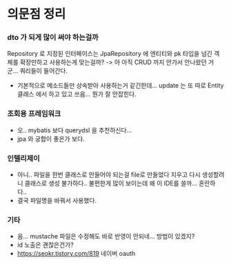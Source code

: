 # 의문점 정리 

### dto 가 되게 많이 써야 하는걸까
Repository 로 지정된 인터페이스는 JpaRepository 에 엔티티와 pk 타입을 넘긴 객체를 확장만하고 사용하는게 맞는걸까? -> 아 아직 CRUD 까지 안가서 안나왔던 거군... 쿼리들이 들어간다.
- 기본적으로 메소드들만 상속받아 사용하는거 같긴한데... update 는 또 따로 Entity 클래스 에서 하고 있고 쓰음... 뭔가 잘 안잡힌다.

### 조회용 프레임워크
- 오.. mybatis 보다 querydsl 을 추천하신다... 
- jpa 와 궁합이 좋은가 보다.

### 인텔리제이
- 아니.. 파일을 한번 클래스로 만들어야 되는걸 file로 만들었다 지우고 다시 생성할려니 클래스로 생성 불가하다.. 불편한게 많이 보이는데 왜 이 IDE를 쓸까... 혼란하다..
- 결국 파일명을 바꿔서 사용했다.

### 기타
- 음... mustache 파일은 수정해도 바로 반영이 안되네... 방법이 있겠지?
- id 노출은 괜찮은건가?
- https://seokr.tistory.com/819 네이버 oauth